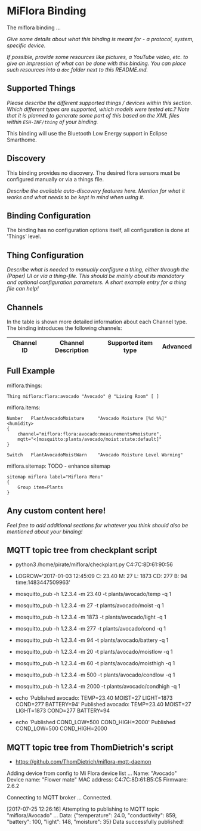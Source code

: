 # MiFlora Binding

The miflora binding ...

_Give some details about what this binding is meant for - a protocol, system, specific device._

_If possible, provide some resources like pictures, a YouTube video, etc. to give an impression of what can be done with this binding. You can place such resources into a `doc` folder next to this README.md._

## Supported Things

_Please describe the different supported things / devices within this section._
_Which different types are supported, which models were tested etc.?_
_Note that it is planned to generate some part of this based on the XML files within ```ESH-INF/thing``` of your binding._

This binding will use the Bluetooth Low Energy support in Eclipse Smarthome.

## Discovery

This binding provides no discovery. The desired flora sensors must be configured manually or via a things file.

_Describe the available auto-discovery features here. Mention for what it works and what needs to be kept in mind when using it._

## Binding Configuration

The binding has no configuration options itself, all configuration is done at 'Things' level.

## Thing Configuration

_Describe what is needed to manually configure a thing, either through the (Paper) UI or via a thing-file. This should be mainly about its mandatory and optional configuration parameters. A short example entry for a thing file can help!_

## Channels

In the table is shown more detailed information about each Channel type.
The binding introduces the following channels:

| Channel ID                                      | Channel Description                                          | Supported item type | Advanced |
|-------------------------------------------------|--------------------------------------------------------------|---------------------|----------|

## Full Example

miflora.things:

```
Thing miflora:flora:avocado "Avocado" @ "Living Room" [ ]
```

miflora.items:

```
Number   PlantAvocadoMoisture     "Avocado Moisture [%d %%]"
<humidity>
{
	channel="miflora:flora:avocado:measurements#moisture",
	mqtt="<[mosquitto:plants/avocado/moist:state:default]"
}

Switch   PlantAvocadoMoistWarn    "Avocado Moisture Level Warning"
```

miflora.sitemap:
TODO - enhance sitemap

```
sitemap miflora label="Miflora Menu"
{
	Group item=Plants
}
```

## Any custom content here!

_Feel free to add additional sections for whatever you think should also be mentioned about your binding!_


## MQTT topic tree from checkplant script

+ python3 /home/pirate/miflora/checkplant.py C4:7C:8D:61:90:56
+ LOGROW='2017-01-03 12:45:09 C: 23.40 M: 27 L: 1873 CD: 277 B: 94 time:1483447509963'

+ mosquitto_pub -h 1.2.3.4 -m 23.40 -t plants/avocado/temp -q 1
+ mosquitto_pub -h 1.2.3.4 -m 27 -t plants/avocado/moist -q 1
+ mosquitto_pub -h 1.2.3.4 -m 1873 -t plants/avocado/light -q 1
+ mosquitto_pub -h 1.2.3.4 -m 277 -t plants/avocado/cond -q 1
+ mosquitto_pub -h 1.2.3.4 -m 94 -t plants/avocado/battery -q 1
+ mosquitto_pub -h 1.2.3.4 -m 20 -t plants/avocado/moistlow -q 1
+ mosquitto_pub -h 1.2.3.4 -m 60 -t plants/avocado/moisthigh -q 1
+ mosquitto_pub -h 1.2.3.4 -m 500 -t plants/avocado/condlow -q 1
+ mosquitto_pub -h 1.2.3.4 -m 2000 -t plants/avocado/condhigh -q 1

+ echo 'Published avocado: TEMP=23.40 MOIST=27 LIGHT=1873 COND=277 BATTERY=94'
Published avocado: TEMP=23.40 MOIST=27 LIGHT=1873 COND=277 BATTERY=94
+ echo 'Published COND_LOW=500 COND_HIGH=2000'
Published COND_LOW=500 COND_HIGH=2000

## MQTT topic tree from ThomDietrich's script

* https://github.com/ThomDietrich/miflora-mqtt-daemon

Adding device from config to Mi Flora device list ...
Name:         "Avocado"
Device name:  "Flower mate"
MAC address:  C4:7C:8D:61:B5:C5
Firmware:     2.6.2

Connecting to MQTT broker ...
Connected.

[2017-07-25 12:26:16] Attempting to publishing to MQTT topic "miflora/Avocado" ...
Data: {"temperature": 24.0, "conductivity": 859, "battery": 100, "light": 148, "moisture": 35}
Data successfully published!
